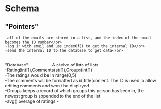 Schema
======
"Pointers"
----------
	-all of the emails are stored in a list, and the index of the email becomes the ID number</br>
	-log in with email and use indexOf() to get the internal ID</br>
	-send the internal ID to the database to get data</br>
</br>
"Database"
----------
	-A shelve of lists of lists</br>
		-Rating(int[]),Comments(str[]),Groups(int[])</br>
			-The ratings would be in range(0,5)</br>
			-The comments will be formatted as id|title|content. The ID is used to allow editing comments and won't be displayed</br>
			-Groups keeps a record of which groups this person has been in, the newest group is appended to the end of the list</br>
	-avg() average of ratings
	-
